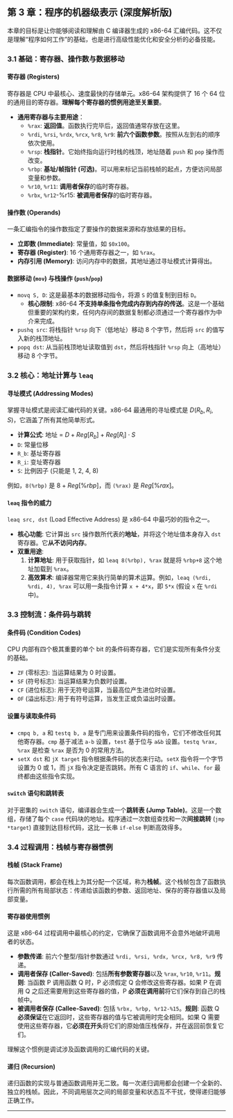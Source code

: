 ## 第 3 章：程序的机器级表示 (深度解析版)

本章的目标是让你能够阅读和理解由 C 编译器生成的 x86-64 汇编代码。这不仅是理解“程序如何工作”的基础，也是进行高级性能优化和安全分析的必备技能。

### 3.1 基础：寄存器、操作数与数据移动

#### 寄存器 (Registers)

寄存器是 CPU 中最核心、速度最快的存储单元。x86-64 架构提供了 16 个 64 位的通用目的寄存器。**理解每个寄存器的惯例用途至关重要**。

- **通用寄存器与主要用途**：
    - `%rax`: **返回值**。函数执行完毕后，返回值通常存放在这里。
    - `%rdi`, `%rsi`, `%rdx`, `%rcx`, `%r8`, `%r9`: **前六个函数参数**。按照从左到右的顺序依次使用。
    - `%rsp`: **栈指针**。它始终指向运行时栈的栈顶，地址随着 `push` 和 `pop` 操作而改变。
    - `%rbp`: **基址/帧指针 (可选)**。可以用来标记当前栈帧的起点，方便访问局部变量和参数。
    - `%r10`, `%r11`: **调用者保存**的临时寄存器。
    - `%rbx`, `%r12`-%r15: **被调用者保存**的临时寄存器。

#### 操作数 (Operands)

一条汇编指令的操作数指定了要操作的数据来源和存放结果的目标。

- **立即数 (Immediate)**: 常量值，如 `$0x100`。
- **寄存器 (Register)**: 16 个通用寄存器之一，如 `%rax`。
- **内存引用 (Memory)**: 访问内存中的数据，其地址通过寻址模式计算得出。

#### 数据移动 (`mov`) 与栈操作 (`push`/`pop`)

- `movq S, D`: 这是最基本的数据移动指令，将源 `S` 的值复制到目标 `D`。
    - **核心限制**: x86-64 **不支持单条指令完成内存到内存的传送**。这是一个基础但重要的架构约束，任何内存间的数据复制都必须通过一个寄存器作为中介来完成。
- `pushq src`: 将栈指针 `%rsp` 向下（低地址）移动 8 个字节，然后将 `src` 的值写入新的栈顶地址。
- `popq dst`: 从当前栈顶地址读取值到 `dst`，然后将栈指针 `%rsp` 向上（高地址）移动 8 个字节。

### 3.2 核心：地址计算与 `leaq`

#### 寻址模式 (Addressing Modes)

掌握寻址模式是阅读汇编代码的关键。x86-64 最通用的寻址模式是 $D(R_b, R_i, S)$，它涵盖了所有其他简单形式。

- **计算公式**: 地址 = $D + Reg[R_b] + Reg[R_i] \cdot S$
- `D`: 常量位移
- `R_b`: 基址寄存器
- `R_i`: 变址寄存器
- `S`: 比例因子 (只能是 1, 2, 4, 8)

例如，`8(%rbp)` 是 $8 + Reg[\%rbp]$，而 `(%rax)` 是 $Reg[\%rax]$。

#### `leaq` 指令的威力

`leaq src, dst` (Load Effective Address) 是 x86-64 中最巧妙的指令之一。

- **核心功能**: 它计算出 `src` 操作数所代表的**地址**，并将这个地址值本身存入 `dst` 寄存器。它**从不访问内存**。
- **双重用途**:
    1. **计算地址**: 用于获取指针，如 `leaq 8(%rbp), %rax` 就是将 `%rbp+8` 这个地址加载到 `%rax`。
    2. **高效算术**: 编译器常用它来执行简单的算术运算。例如，`leaq (%rdi, %rdi, 4), %rax` 可以用一条指令计算 `x + 4*x`，即 `5*x` (假设 `x` 在 `%rdi` 中)。

### 3.3 控制流：条件码与跳转

#### 条件码 (Condition Codes)

CPU 内部有四个极其重要的单个 bit 的条件码寄存器，它们是实现所有条件分支的基础。

- `ZF` (零标志): 当运算结果为 0 时设置。
- `SF` (符号标志): 当运算结果为负数时设置。
- `CF` (进位标志): 用于无符号运算，当最高位产生进位时设置。
- `OF` (溢出标志): 用于有符号运算，当发生正或负溢出时设置。

#### 设置与读取条件码

- `cmpq b, a` 和 `testq b, a` 是专门用来设置条件码的指令，它们不修改任何其他寄存器。`cmp` 基于减法 `a-b` 设置，`test` 基于位与 `a&b` 设置。`testq %rax, %rax` 是检查 `%rax` 是否为 0 的常用方法。
- `setX dst` 和 `jX target` 指令根据条件码的状态来行动。`setX` 指令将一个字节设置为 0 或 1，而 `jX` 指令决定是否跳转。所有 C 语言的 `if`、`while`、`for` 最终都由这些指令实现。

#### `switch` 语句和跳转表

对于密集的 `switch` 语句，编译器会生成一个**跳转表 (Jump Table)**。这是一个数组，存储了每个 `case` 代码块的地址。程序通过一次数组查找和一次**间接跳转** (`jmp *target`) 直接到达目标代码，这比一长串 `if-else` 判断高效得多。

### 3.4 过程调用：栈帧与寄存器惯例

#### 栈帧 (Stack Frame)

每次函数调用，都会在栈上为其分配一个区域，称为**栈帧**。这个栈帧包含了函数执行所需的所有局部状态：传递给该函数的参数、返回地址、保存的寄存器值以及局部变量。

#### 寄存器使用惯例

这是 x86-64 过程调用中最核心的约定，它确保了函数调用不会意外地破坏调用者的状态。

- **参数传递**: 前六个整型/指针参数通过 `%rdi, %rsi, %rdx, %rcx, %r8, %r9` 传递。
- **调用者保存 (Caller-Saved)**: 包括**所有参数寄存器**以及 `%rax`, `%r10`, `%r11`。**规则**: 当函数 P 调用函数 Q 时，P 必须假定 Q 会修改这些寄存器。如果 P 在调用 Q 之后还需要用到这些寄存器的值，P **必须在调用前**将它们保存到自己的栈帧中。
- **被调用者保存 (Callee-Saved)**: 包括 `%rbx, %rbp, %r12-%15`。**规则**: 函数 Q **必须保证**在它返回时，这些寄存器的值与它被调用时完全相同。如果 Q 需要使用这些寄存器，它**必须在开头**将它们的原始值压栈保存，并在返回前恢复它们。

理解这个惯例是调试涉及函数调用的汇编代码的关键。

#### 递归 (Recursion)

递归函数的实现与普通函数调用并无二致。每一次递归调用都会创建一个全新的、独立的栈帧。因此，不同调用层次之间的局部变量和状态互不干扰，使得递归能够正确工作。

---
